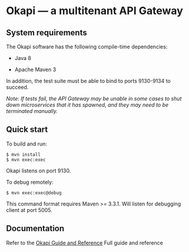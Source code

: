 
Okapi — a multitenant API Gateway
=================================

System requirements
-------------------

The Okapi software has the following compile-time dependencies:

* Java 8

* Apache Maven 3

In addition, the test suite must be able to bind to ports 9130-9134 to succeed.

*Note: If tests fail, the API Gateway may be unable in some cases to shut down
microservices that it has spawned, and they may need to be terminated
manually.*

Quick start
-----------

To build and run:

    $ mvn install
    $ mvn exec:exec

Okapi listens on port 9130.

To debug remotely:

    $ mvn exec:exec@debug

This command format requires Maven >= 3.3.1. Will listen for debugging client at port 5005.

Documentation
-------------

Refer to the [Okapi Guide and Reference](okapi-core/src/main/doc/guide.md)
Full guide and reference
